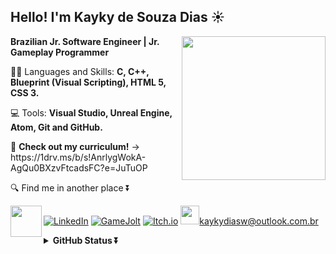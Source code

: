 <!-- HEADER -->
<h2>Hello! I'm Kayky de Souza Dias ☀️</h2>
<img align='right' src="https://media.giphy.com/media/grlUCZKfw4TK0/giphy.gif" width="230">
<p><strong>Brazilian Jr. Software Engineer | Jr. Gameplay Programmer</strong></p>
 
<p align="left">
  👨‍💻 Languages and Skills: <strong>C, C++, Blueprint (Visual Scripting), HTML 5, CSS 3.</strong>
</p>

<p align="left">
  💻 Tools: <strong>Visual Studio, Unreal Engine, Atom, Git and GitHub.</strong>
</p>

<p align="left">
  📄 <strong>Check out my curriculum!</strong> -> https://1drv.ms/b/s!AnrlygWokA-AgQu0BXzvFtcadsFC?e=JuTuOP
</p>

<p align="left">
  🔍 Find me in another place ⏬
</p>
<img align='left' src="https://media.giphy.com/media/enMfgzFUDL6Ok/giphy.gif" width="50">

[![LinkedIn](https://img.shields.io/badge/LinkedIn-0077B5?style=for-the-badge&logo=linkedin&logoColor=white)](https://www.linkedin.com/in/kayky-de-souza-dias-514a431bb/)
[![GameJolt](https://img.shields.io/twitter/url?color=%23CCFF00&label=GameJolt&logo=Game%20Jolt&style=for-the-badge&url=https%3A%2F%2Fgamejolt.com%2F%40Kayky_Dias)](https://gamejolt.com/@Kayky_Dias)
[![Itch.io](https://img.shields.io/badge/Itch.io-FA5C5C?style=for-the-badge&logo=itch.io&logoColor=white)](https://kayky-dias.itch.io/)
<img src="https://www.flaticon.com/svg/vstatic/svg/732/732223.svg?token=exp=1618774516~hmac=679538526360036559eb11c5951e0cbb" width="30">kaykydiasw@outlook.com.br

<details align="left">
  <summary><b>GitHub Status ⏬ </b></summary>
<p align = "center">
<br>
<center>
<table>
  <tr>
      <td><img width="400px" align="left" src="https://github-readme-stats.vercel.app/api/top-langs/?username=KaykyDeSouzaDias&hide=hlsl&layout=compact&show_icons=true&theme=tokyonight" /></td>
      <td><img width="400px" align="left" src="https://github-readme-stats.vercel.app/api?username=KaykyDeSouzaDias&show_icons=true&theme=tokyonight" /></td>
  </tr>   
</table>
</center>
</p>

</details>
